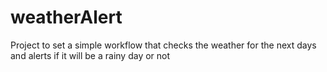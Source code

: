 # weatherAlert
Project to set a simple workflow that checks the weather for the next days and alerts if it will be a rainy day or not
